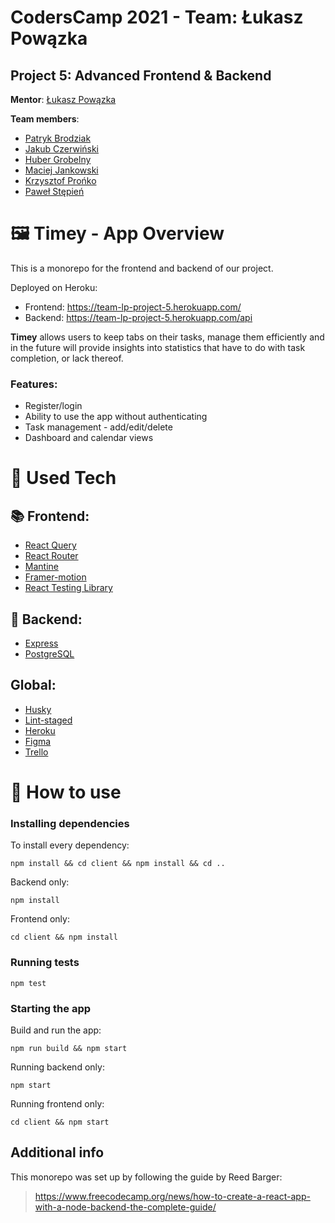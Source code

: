 # CodersCamp 2021 - Team: Łukasz Powązka

## Project 5: Advanced Frontend & Backend

**Mentor**: [Łukasz Powązka](https://github.com/lukiq)

**Team members**:

- [Patryk Brodziak](https://github.com/patrykbrodziak1)
- [Jakub Czerwiński](https://github.com/kubaczerwinski77)
- [Huber Grobelny](https://github.com/Burbinox)
- [Maciej Jankowski](https://github.com/macjank)
- [Krzysztof Prońko](https://github.com/Ruud1990)
- [Paweł Stępień](https://github.com/pastepi)

# 🖼️ Timey - App Overview

This is a monorepo for the frontend and backend of our project.

Deployed on Heroku:

- Frontend: https://team-lp-project-5.herokuapp.com/
- Backend: https://team-lp-project-5.herokuapp.com/api

**Timey** allows users to keep tabs on their tasks, manage them efficiently and in the future will provide insights into statistics that have to do with task completion, or lack thereof.

### Features:

- Register/login
- Ability to use the app without authenticating
- Task management - add/edit/delete
- Dashboard and calendar views

# 🔧 Used Tech

## 📚 Frontend:

- [React Query](https://react-query.tanstack.com/)
- [React Router](https://reactrouter.com/)
- [Mantine](https://mantine.dev/)
- [Framer-motion](https://www.framer.com/motion/)
- [React Testing Library](https://testing-library.com/)

## 🧰 Backend:

- [Express](https://expressjs.com/)
- [PostgreSQL](https://www.postgresql.org/)

## Global:

- [Husky](https://typicode.github.io/husky/#/)
- [Lint-staged](https://github.com/okonet/lint-staged)
- [Heroku](https://www.heroku.com/)
- [Figma](https://www.figma.com/)
- [Trello](https://trello.com/)

# 🏃 How to use

### **Installing dependencies**

To install every dependency:

`npm install && cd client && npm install && cd ..`

Backend only:

`npm install`

Frontend only:

`cd client && npm install`

### **Running tests**

`npm test`

### **Starting the app**

Build and run the app:

`npm run build && npm start`

Running backend only:

`npm start`

Running frontend only:

`cd client && npm start`

## Additional info

This monorepo was set up by following the guide by Reed Barger:

> https://www.freecodecamp.org/news/how-to-create-a-react-app-with-a-node-backend-the-complete-guide/
